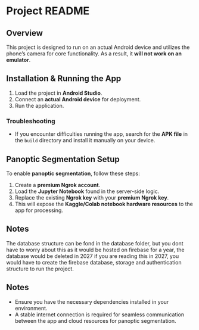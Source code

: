 # Project README

## Overview
This project is designed to run on an actual Android device and utilizes the phone’s camera for core functionality. As a result, it **will not work on an emulator**.

## Installation & Running the App
1. Load the project in **Android Studio**.
2. Connect an **actual Android device** for deployment.
3. Run the application.

### Troubleshooting
- If you encounter difficulties running the app, search for the **APK file** in the `build` directory and install it manually on your device.

## Panoptic Segmentation Setup
To enable **panoptic segmentation**, follow these steps:
1. Create a **premium Ngrok account**.
2. Load the **Jupyter Notebook** found in the server-side logic.
3. Replace the existing **Ngrok key** with your **premium Ngrok key**.
4. This will expose the **Kaggle/Colab notebook hardware resources** to the app for processing.

## Notes
The database structure can be fond in the database folder, but you dont have to worry about this as it would be hosted on firebase for a year, the database would be deleted in 2027
if you are reading this in 2027, you would have to create the firebase database, storage and authentication structure to run the project.

## Notes
- Ensure you have the necessary dependencies installed in your environment.
- A stable internet connection is required for seamless communication between the app and cloud resources for panoptic segmentation.
